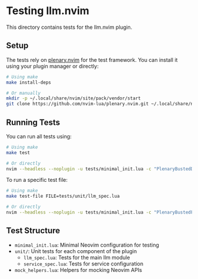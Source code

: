 # Testing llm.nvim

This directory contains tests for the llm.nvim plugin.

## Setup

The tests rely on [plenary.nvim](https://github.com/nvim-lua/plenary.nvim) for the test framework. You can install it using your plugin manager or directly:

```bash
# Using make
make install-deps

# Or manually
mkdir -p ~/.local/share/nvim/site/pack/vendor/start
git clone https://github.com/nvim-lua/plenary.nvim.git ~/.local/share/nvim/site/pack/vendor/start/plenary.nvim
```

## Running Tests

You can run all tests using:

```bash
# Using make
make test

# Or directly
nvim --headless --noplugin -u tests/minimal_init.lua -c "PlenaryBustedDirectory tests/unit/ { minimal_init = 'tests/minimal_init.lua' }"
```

To run a specific test file:

```bash
# Using make
make test-file FILE=tests/unit/llm_spec.lua

# Or directly
nvim --headless --noplugin -u tests/minimal_init.lua -c "PlenaryBustedFile tests/unit/llm_spec.lua"
```

## Test Structure

- `minimal_init.lua`: Minimal Neovim configuration for testing
- `unit/`: Unit tests for each component of the plugin
  - `llm_spec.lua`: Tests for the main llm module
  - `service_spec.lua`: Tests for service configuration
- `mock_helpers.lua`: Helpers for mocking Neovim APIs
